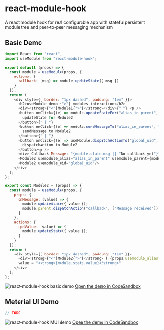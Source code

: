 # react-module-hook
A react module hook for real configurable app with stateful persistent module tree and peer-to-peer messaging mechanism

## Basic Demo
```javascript
import React from "react";
import useModule from "react-module-hook";

export default (props) => {  
  const module = useModule(props, {
    actions: {
      callback: (msg) => module.updateState({ msg })
    }
  });
  return (
    <div style={{ border: "1px dashed", padding: "1em" }}>
      <h2>useModule demo {">"} modules interaction</h2>
      <div><strong>{"<"}Module1{">"}</strong></div>{" "} <p />
      <button onClick={(e) => module.updateStateFor("alias_in_parent", { value: "Value updated by updateState" }) }>
        updateState for Module2
      </button>{" | "}
      <button onClick={(e) => module.sendMessageTo("alias_in_parent", "Value updated by sendMessage") }>
        sendMessage to Module2
      </button>{" | "}
      <button onClick={(e) => useModule.dispatchActionTo("global_uid", "updValue", [ "Value updated by dispatchAction" ]) }>
        dispatchAction to Module2
      </button><p />
      <div> Callback Message: "{module.state.msg || "No callback yet"}"</div><p />
      <Module2 usemodule_alias="alias_in_parent" usemodule_parent={module}/>
      <Module2 usemodule_uid="global_uid"/> 
    </div>
  );
};

export const Module2 = (props) => {
  const module = useModule(props, {
    props: {
      onMessage: (value) => {
        module.updateState({ value });
        module.parent.dispatchAction("callback", ["Message received"]);
      }
    },
    actions: {
      updValue: (value) => {
        module.updateState({ value });
      }
    }
  });
  return (
    <div style={{ border: "1px dashed", padding: "1em" }}>
      <div><strong>{"<"}Module2{">"}</strong> ( {props.usemodule_alias?("alias='" + props.usemodule_alias+"'"):""} {props.usemodule_uid?("uid='" + props.usemodule_uid+"'"):""} )</div>{" "}<p />
      value = "<strong>{module.state.value}</strong>"
    </div>
  );
};
```
![react-module-hook basic demo](https://github.com/linb/react-module-hook/images/demo1.png "react-module-hook basic demo")
[Open the demo in CodeSandbox](https://codesandbox.io/s/thirsty-swirles-4iomy "react-module-hook basic demo")


## Meterial UI Demo
```javascript
// TODO
```
![react-module-hook MUI demo](https://github.com/linb/react-module-hook/images/demo1.png "react-module-hook MUI demo")
[Open the demo in CodeSandbox](https://codesandbox.io/s/thirsty-swirles-4iomy "react-module-hook MUI demo")
